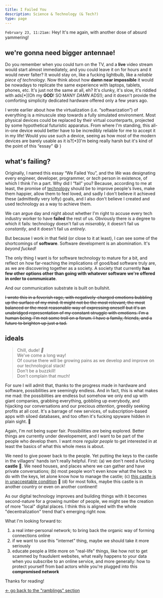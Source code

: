 ```yaml
---
title: I Failed You
description: Science & Technology (& Tech?)
type: page
---
```


`February 23, 11:21am:` Hey! It's me again, with another dose of absurd yammering!

## we're gonna need bigger antennae!

Do you remember when you could turn on the TV, and a **live** video stream would start almost immediately, and you could leave it on for hours and it would never falter? It would stay on, like a fucking  lightbulb, like a _reliable piece of technology_. Now think about how **damn near impossible** it would be nowadays to replicate the same experience with laptops, tablets, phones, etc. It's just not the same at all, eh? It's clunky, it's slow, it's riddled with ads[*](Oh my **GOD**! SO MANY _DAMN_ ADS!); and it doesn't provide the comforting simplicity dedicated hardware offered only a few years ago.

I wrote earlier about how the virtualization (i.e. “softwarization”) of everything is a minuscule step towards a fully simulated environment. Most physical devices could be replaced by their virtual counterparts, projected by some hypothetical futuristic apparatus. From where I'm standing, this all-in-one device would better have to be incredibly reliable for me to accept it in my life! Would you use such a device, seeing as how most of the modern devices are barely usable as it is?[*](I'm being really harsh but it's kind of the point of this “essay” 😄 )

## what's failing?

Originally, I named this essay “We Failed You”, and the _We_ was designating every engineer, developer, programmer, or _tech_ person in existence, of which I think I'm a part. Why did I “fail” you? Because, according to me at least, the promise of [technology](https://en.wikipedia.org/wiki/Technology) should be to improve people's lives, make them happier, allow them to feel loved, and sadly I don't believe it achieved these (admittedly very lofty) goals, and I also don't believe I created and used technology as a way to achieve them.

We can argue day and night about whether I'm right to accuse every tech industry worker to have **failed** the rest of us. Obviously there is a degree to which it fails: technology doesn't fail us _miserably_, it doesn't fail us _constantly_, and it doesn't fail us _entirely_.

But because I work in that field (or close to it at least), I can see some of the shortcomings of **software**. Software development is an abomination. It's _beyond fucked_!

<aside data-component="drawer" data-label="tell me more about this! (+)">

The only thing I want is for software technology to mature for a bit, and reflect on how far-reaching the implications of good/bad software truly are, as we are discovering together as a society. A society that currently **has few other options other than going with whatever software we're offered in order to communicate**.

And our communication substrate is built on bullshit.

~~I wrote this in a feverish rage, with negatively-charged emotions bubbling up the surface of my mind. It might not be the most relevant, the most balanced or the most reasonable way of expressing oneself but it's an unabridged representation of my constant struggle with emotions. I'm a human being. I'm not some troll on a forum. I have a family, friends, and a future to brighten up just a tad.~~

</aside>

## ideals

> Chill, dude! _🥵_ \
> We've come a long way! \
> Of course there will be growing pains as we develop and improve on our technological stack! \
> Don't be a buzzkill! \
> Don't complain that much!

For sure I will admit that, thanks to the progress made in hardware and software, possibilities are seemingly endless. And in fact, this is what makes me mad: the possiblities are endless but somehow we only end up with giant companies, grabbing everything, gobbling up everybody, and hijacking our conversations and our precious _attention_, greedily seeking profits at all cost. It's a barrage of new services, of subscription-based apps with siloed databases, and too often it's fucking spyware hidden in plain sight. 👀

Again, I'm not being super fair. Possibilities *are* being explored. Better things are currently under developement, and I want to be part of the people who develop them. I want more _regular people_ to get interested in at least the basics of what this whole mess is about.

We need to give power back to the people. Yet putting the keys to the castle in the villagers' hands isn't really helpful. First: (a) we don't need a fucking **castle** 🏰. We need houses, and places where we can gather and have private conversations; (b) most people won't even know what the heck to do with the keys, let alone know how to manage the castle; (c) [this castle is in unacceptable condition](https://www.youtube.com/watch?v=zdOMLEJbhbg) 🍋 (d) for most folks, maybe this castle is in another country or even on another continent!

As our digital technology improves and building things with it becomes second-nature for a growing number of people, we might see the creation of more "local" digital places. I think this is aligned with the whole "decentralization" trend that's emerging right now.

What I'm looking forward to:

1. a real inter-personal network; to bring back the organic way of forming connections online
2. if we want to use this "internet" thing, maybe we should take it more seriously
3. educate people a little more on "real-life" things, like how not to get scammed by fraudulent websites, what really happens to your data when you subscribe to an online service, and more generally: how to protect yourself from bad actors while you're plugged into this **compromised network**

Thanks for reading!

<a href="/ramblings" class="button button--light"><- go back to the "ramblings" section</a>
